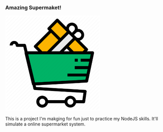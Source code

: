   <h3>Amazing Supermaket!</h3> 
  <img src="docs/img/cart.png" alt="drawing" width="300"/>



This is a project I'm makging for fun just to practice my NodeJS skills. It'll simulate a online supermarket system. 

